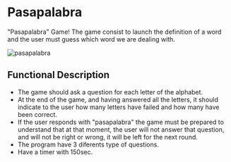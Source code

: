 # Pasapalabra 

"Pasapalabra" Game! The game consist to launch the definition of a word and the user must guess which word we are dealing with.
 
 ![pasapalabra](https://66.media.tumblr.com/b21bc08962b374fa4f2193e0519ccb1d/tumblr_pj4dr4rAdC1uaqtxco1_500.gifv)


## Functional Description
 - The game should ask a question for each letter of the alphabet.
 - At the end of the game, and having answered all the letters, it should indicate to the user how many letters have failed and how many have been correct.
 - If the user responds with "pasapalabra" the game must be prepared to understand that at that moment, the user will not answer that question, and will not be right or wrong, it will be left for the next round.
 - The program have 3 diferents type of questions.
 - Have a timer with 150sec.

